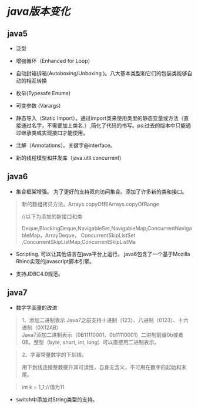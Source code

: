 # _java版本变化_

## java5

* 泛型
* 增强循环（Enhanced for Loop）
* 自动封箱拆箱\(Autoboxing/Unboxing \)。八大基本类型和它们的包装类能够自动的相互转换
* 枚举\(Typesafe Enums\)
* 可变参数 \(Varargs\)
* 静态导入（Static Import）。通过import类来使用类里的静态变量或方法（直接通过名字，不需要加上类名.）,简化了代码的书写。ps:过去的版本中只能通过继承类或实现接口才能使用。

* 注解（Annotations）。关键字@interface。

* 新的线程模型和并发库（java.util.concurrent\)

## java6

* 集合框架增强。
  为了更好的支持双向访问集合。添加了许多新的类和接口。

> 新的数组拷贝方法。Arrays.copyOf和Arrays.copyOfRange
>
> //以下为添加的新接口和类
>
> Deque,BlockingDeque,NavigableSet,NavigableMap,ConcurrentNavigableMap，ArrayDeque， ConcurrentSkipListSet ,ConcurrentSkipListMap,ConcurrentSkipListMa

* Scripting. 可以让其他语言在java平台上运行。 java6包含了一个基于Mozilla Rhino实现的javascript脚本引擎。

* 支持JDBC4.0规范。

## java7

* 数字字面量的改进

> 1、添加二进制表示
> Java7之前支持十进制（123）、八进制（0123）、十六进制（0X12AB）  
> Java7添加二进制表示（0B11110001、0b11110001）二进制前缀0b或者0B。整型（byte, short, int, long）可以直接用二进制表示。  
> 2、字面常量数字的下划线。
>
> 用下划线连接整数提升其可读性，自身无含义，不可用在数字的起始和末尾。  
> int k = 1\_1;//值为11

* switch中添加对String类型的支持。



